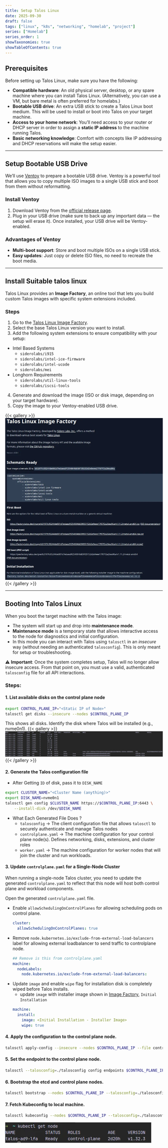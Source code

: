 ```yaml
---
title: Setup Talos Linux
date: 2025-09-30
draft: false
tags: ["linux", "k8s", "networking", "homelab", "project"]
series: ["Homelab"]
series_order: 1
showTaxonomies: true
showTableOfContents: true
---
```


## Prerequisites

Before setting up Talos Linux, make sure you have the following:
- **Compatible hardware**:  An old physical server, desktop, or any spare machine where you can install Talos Linux.  (Alternatively, you can use a VM, but bare metal is often preferred for homelabs.)
- **Bootable USB drive**:  An extra USB stick to create a Talos Linux boot medium. This will be used to install or boot into Talos on your target machine.
- **Access to your home network**:  You’ll need access to your router or DHCP server in order to assign a **static IP address** to the machine running Talos.
- **Basic networking knowledge**:  Comfort with concepts like IP addressing and DHCP reservations will make the setup easier.

---

## Setup Bootable USB Drive

We’ll use [Ventoy](https://www.ventoy.net) to prepare a bootable USB drive. Ventoy is a powerful tool that allows you to copy multiple ISO images to a single USB stick and boot from them without reformatting.

### Install Ventoy

1. Download Ventoy from the [official release page](https://www.ventoy.net/en/download.html).
2. Plug in your USB drive (make sure to back up any important data — the setup will erase it).
Once installed, your USB drive will be Ventoy-enabled.

### Advantages of Ventoy

- **Multi-boot support**: Store and boot multiple ISOs on a single USB stick.  
- **Easy updates**: Just copy or delete ISO files, no need to recreate the boot media.

---

## Install Suitable talos linux 
Talos Linux provides an **Image Factory**, an online tool that lets you build custom Talos images with specific system extensions included.

### Steps

1. Go to the [Talos Linux Image Factory](https://factory.talos.dev/).  
2. Select the base Talos Linux version you want to install.  
3. Add the following system extensions to ensure compatibility with your setup:  
- Intel Based Systems
   - `siderolabs/i915`
   - `siderolabs/intel-ice-firmware`
   - `siderolabs/intel-ucode`
   - `siderolabs/mei`
- Longhorn Requirements
  - `siderolabs/util-linux-tools`
  - `siderolabs/iscsi-tools`
4. Generate and download the image (ISO or disk image, depending on your target hardware).  
5. Copy the image to your Ventoy-enabled USB drive.

{{< gallery >}} <img src="img/imagefactory.webp" /> {{< /gallery >}}

---

## Booting Into Talos Linux

When you boot the target machine with the Talos image:

- The system will start up and drop into **maintenance mode**.  
- **Maintenance mode** is a temporary state that allows interactive access to the node for diagnostics and initial configuration.  
- In this mode you can interact with Talos using `talosctl` in an *insecure* way (without needing an authenticated `talosconfig`). This is only meant for setup or troubleshooting.  

⚠️ **Important**: Once the system completes setup, Talos will no longer allow insecure access. From that point on, you must use a valid, authenticated `talosconfig` file for all API interactions.  

### Steps:

#### 1. List available disks on the control plane node
```bash
export CONTROL_PLANE_IP="<Static IP of Node>"
talosctl get disks --insecure --nodes $CONTROL_PLANE_IP
```

This shows all disks. Identify the disk where Talos will be installed (e.g., nvme0n1).
{{< gallery >}} <img src="img/diskls.webp" /> {{< /gallery >}}

#### 2. Generate the Talos configuration file
- After Getting `ID` of disk, pass it to `DISK_NAME`
```bash
export CLUSTER_NAME="<Cluster Name (anything)>"
export DISK_NAME=nvme0n1
talosctl gen config $CLUSTER_NAME https://$CONTROL_PLANE_IP:6443 \
    --install-disk /dev/$DISK_NAME
```

- What Each Generated File Does ?
  - `talosconfig` -> The client configuration file that allows `talosctl` to securely authenticate and manage Talos nodes
  - `controlplane.yaml` -> The machine configuration for your control plane node(s). Defines networking, disks, extensions, and cluster roles
  - `worker.yaml` -> The machine configuration for worker nodes that will join the cluster and run workloads.

#### 3. Update `controlplane.yaml` for a Single-Node Cluster

When running a single-node Talos cluster, you need to update the generated `controlplane.yaml` to reflect that this node will host both control plane and workload components.

Open the generated `controlplane.yaml` file.  
- Enable `allowSchedulingOnControlPlanes` for allowing scheduling pods on control plane.
  ```yaml
  cluster:
    allowSchedulingOnControlPlanes: true
  ```
- Remove `node.kubernetes.io/exclude-from-external-load-balancers` label for allowing external loadbalancer to send traffic to controlplane node.
  ```yaml
  ## Remove is this from controlplane.yaml
  machine:
    nodeLabels:
      node.kubernetes.io/exclude-from-external-load-balancers:
  ```
- Update `image` and enable `wipe` flag for installation disk is completely wiped before Talos installs.
  - update `image` with installer image shown in [Image Factory](https://factory.talos.dev/), `Initial Installation`
  ```yaml
  machine:
    install:
      image: <Initial Installation - Installer Image>
      wipe: true
  ```

#### 4. Apply the configuration to the control plane node.
```bash
talosctl apply-config --insecure --nodes $CONTROL_PLANE_IP --file controlplane.yaml
```

#### 5. Set the endpoint to the control plane node.
```bash
talosctl --talosconfig=./talosconfig config endpoints $CONTROL_PLANE_IP
```

#### 6. Bootstrap the etcd and control plane nodes.
```bash
talosctl bootstrap --nodes $CONTROL_PLANE_IP --talosconfig=./talosconfig
```

#### 7. Fetch Kubeconfig to local machine.
```bash
talosctl kubeconfig --nodes $CONTROL_PLANE_IP --talosconfig=./talosconfig
```

![Alt text](img/kgetnodes.webp "**You can now use kubectl with the downloaded kubeconfig to interact with your single-node Talos Kubernetes cluster.**")

